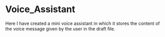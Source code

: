 # Voice_Assistant

Here I have created a mini voice assistant in which it stores the content of the voice message given by the user in the draft file.
